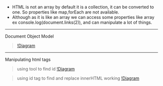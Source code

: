 - HTML is not an array by default it is a collection, it can be converted to one. So properties like map,forEach are not available.
- Although as it is like an array we can access some properties like array 
ex console.log(document.links(2)), and can manipulate a lot of things.
---------------------------------------------------------------------------------
Document Object Model

>[!Diagram](../assets/DOM.png)
---------------------------------------------------------------------------------
Manipulating html tags
> using tool to find id
[!Diagram](../assets/1.png)

> using id tag to find and replace innerHTML working
[!Diagram](../assets/2.png)

